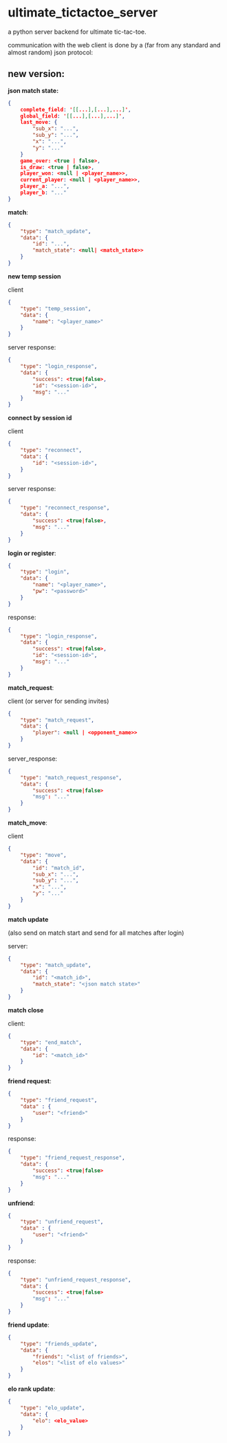# ultimate_tictactoe_server

a python server backend for ultimate tic-tac-toe.

communication with the web client is done by a (far from any standard and almost random) json protocol:



## new version:

**json match state:**

```json
{
    complete_field: '[[...],[...],...]',
    global_field: '[[...],[...],...]',
    last_move: {
        "sub_x": "...",
        "sub_y": "...",
        "x": "...",
        "y": "..."
    }
    game_over: <true | false>,
    is_draw: <true | false>,
    player_won: <null | <player_name>>,
    current_player: <null | <player_name>>,
    player_a: "...",
    player_b: "..."
}
```



**match**:

```json
{
    "type": "match_update",
    "data": {
        "id": "...",
        "match_state": <null| <match_state>>
    }
}
```





**new temp session**

client

```json
{
    "type": "temp_session",
    "data": {
   		"name": "<player_name>"
    }
}
```

server response:

```json
{
    "type": "login_response",
    "data": {
        "success": <true|false>,
        "id": "<session-id>", 
        "msg": "..."
    }
}
```

**connect by session id**

client

```json
{
    "type": "reconnect",
    "data": {
        "id": "<session-id>",
    }
}
```

server response:

```json
{
    "type": "reconnect_response",
    "data": {
        "success": <true|false>,
        "msg": "..."
    }
}
```

**login or register**:

```json
{
    "type": "login",
    "data": {
   		"name": "<player_name>",
   		"pw": "<password>"
    }
}
```

response:

```json
{
    "type": "login_response",
    "data": {
        "success": <true|false>,
        "id": "<session-id>", 
        "msg": "..."
    }
}
```





**match_request**:

client (or server for sending invites)

```json
{
    "type": "match_request",
    "data": {
        "player": <null | <opponent_name>>
    }
}
```

server_response:

```json
{
    "type": "match_request_response",
    "data": {
        "success": <true|false>
        "msg": "..."
    }
}
```

**match_move**:

client

```json
{
    "type": "move",
    "data": {
        "id": "match_id",
        "sub_x": "...",
        "sub_y": "...",
        "x": "...",
        "y": "..."
    }
}
```



**match update**

(also send on match start and send for all matches after login)

server:

```json
{
    "type": "match_update",
    "data": {
        "id": "<match_id>",
        "match_state": "<json match state>"
    }
}
```

**match close**

client:

```json
{
    "type": "end_match",
    "data": {
        "id": "<match_id>"
    }
}
```



**friend request**:

```json
{
    "type": "friend_request",
    "data" : {
        "user": "<friend>"
    }
}
```

response:

```json
{  
    "type": "friend_request_response",
    "data": {
        "success": <true|false>
        "msg": "..."
    }
}
```

**unfriend**:

```json
{
    "type": "unfriend_request",
    "data" : {
        "user": "<friend>"
    }
}
```

response:

```json
{  
    "type": "unfriend_request_response",
    "data": {
        "success": <true|false>
        "msg": "..."
    }
}
```



**friend update**:

```json
{
    "type": "friends_update",
    "data": {
        "friends": "<list of friends>",
        "elos": "<list of elo values>"
    }
}
```



**elo rank update**:

```json
{
    "type": "elo_update",
    "data": {
        "elo": <elo_value>
    }
}
```

